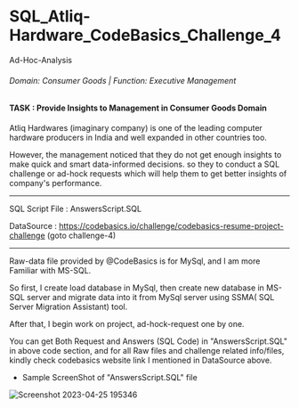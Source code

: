 # SQL_Atliq-Hardware_CodeBasics_Challenge_4 


Ad-Hoc-Analysis

<h6>Domain: Consumer Goods | Function: Executive Management</h6>

<h4>TASK : Provide Insights to Management in Consumer Goods Domain</h4>

Atliq Hardwares (imaginary company) is one of the leading computer hardware producers in India and well expanded in other countries too.

However, the management noticed that they do not get enough insights to make quick and smart data-informed decisions. 
so they to conduct a SQL challenge or ad-hock requests which will help them to get better insights of company's performance.


------------------------------------------------------------------------------------------------------------------------------------------------------------


SQL Script File : AnswersScript.SQL

DataSource : https://codebasics.io/challenge/codebasics-resume-project-challenge  (goto challenge-4) 

------------------------------------------------------------------------------------------------------------------------------------------------------------

Raw-data file provided by @CodeBasics is for MySql, and I am more Familiar with MS-SQL.

So first, I create load database in MySql, then create new database in MS-SQL server and migrate data into it from MySql server using SSMA( SQL Server Migration Assistant) tool.

After that, I begin work on project, ad-hock-request one by one.

You can get Both Request and Answers (SQL Code) in "AnswersScript.SQL" in above code section, 
and for all Raw files and challenge related info/files, kindly check codebasics website link I mentioned in DataSource above.

 - Sample ScreenShot of "AnswersScript.SQL" file

![Screenshot 2023-04-25 195346](https://user-images.githubusercontent.com/19344819/234307938-7a37c8d0-7502-4bd8-9fc8-f88711f41f5a.png)

